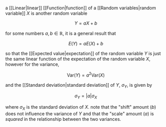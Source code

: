 a [[Linear|linear]] [[Function|function]] of a [[Random variables|random variable]] $X$ is another random variable

$$
Y=aX+b
$$

for some numbers $a,b\in\mathbb{R}$, it is a general result that 

$$
E(Y)=aE(X)+b
$$

so that the [[Expected value|expectation]] of the random variable $Y$ is just the same linear function of the expectation of the random variable $X$, however for the variance,

$$
\text{Var}(Y)=a^{2}\text{Var}(X)
$$

and the [[Standard deviation|standard deviation]] of $Y$, $\sigma_{Y}$, is given by

$$
\sigma_{Y}=|a|\sigma_{X}
$$

where $\sigma_X$ is the standard deviation of $X$. note that the "shift" amount ($b$) does not influence the variance of $Y$ and that the "scale" amount ($a$) is *squared* in the relationship between the two variances.